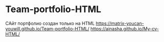 # Team-portfolio-HTML
САйт портфолио создан только на HTML
 https://matrix-youcan-youwill.github.io/Team-portfolio-HTML/
 https://ainasha.github.io/My-cv-HTML/
